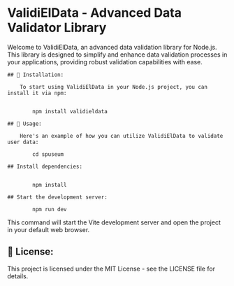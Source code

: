 
# ValidiElData - Advanced Data Validator Library

Welcome to ValidiElData, an advanced data validation library for Node.js. This library is designed to simplify and enhance data validation processes in your applications, providing robust validation capabilities with ease.


    ## 🚀 Installation:

        To start using ValidiElData in your Node.js project, you can install it via npm:


            npm install validieldata

    ## 🔧 Usage:
   
        Here's an example of how you can utilize ValidiElData to validate user data:

            cd spuseum
   
    ## Install dependencies:


            npm install

    ## Start the development server:

            npm run dev

This command will start the Vite development server and open the project in your default web browser.

## 📄 License:
This project is licensed under the MIT License - see the LICENSE file for details.
